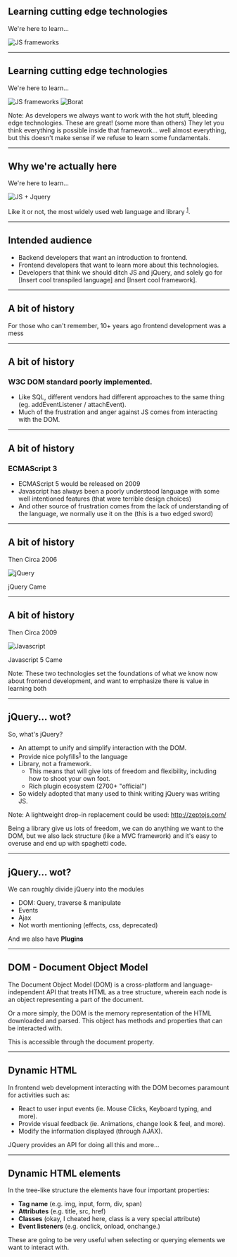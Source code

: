 
## Learning cutting edge technologies

We're here to learn...

![JS frameworks](images/js_frameworks_list.png)

---

## Learning cutting edge technologies

We're here to learn...

![JS frameworks](images/js_frameworks_list.png)
![Borat](images/borat.png)

Note:
As developers we always want to work with the hot stuff, bleeding edge technologies. These are great! (some more than others) They let you think everything is possible inside that framework... well almost everything, but this doesn't make sense if we refuse to learn some fundamentals.

---

## Why we're actually here

We're here to learn...

![JS + Jquery](images/js_jquery.png)

Like it or not, the most widely used web language and library <sup>[1](http://pypl.github.io/PYPL.html)</sup>.

---

## Intended audience

- Backend developers that want an introduction to frontend.
- Frontend developers that want to learn more about this technologies.
- Developers that think we should ditch JS and jQuery, and solely go for [Insert cool transpiled language] and [Insert cool framework].

---

## A bit of history

For those who can't remember, 10+ years ago frontend development was a mess

---

## A bit of history

### W3C DOM standard poorly implemented.
- Like SQL, different vendors had different approaches to the same thing (eg. addEventListener / attachEvent).
- Much of the frustration and anger against JS comes from interacting with the DOM.

---

## A bit of history

### ECMAScript 3
- ECMAScript 5 would be released on 2009
- Javascript has always been a poorly understood language with some well intentioned features (that were terrible design choices)
- And other source of frustration comes from the lack of understanding of the language, we normally use it on the (this is a two edged sword)

---

## A bit of history

Then Circa 2006

![jQuery](images/jquery.png)

jQuery Came

---

## A bit of history

Then Circa 2009

![Javascript](images/javascript.png)

Javascript 5 Came

Note:
These two technologies set the foundations of what we know now about frontend
development, and want to emphasize there is value in learning both

---

## jQuery... wot?

So, what's jQuery?
- An attempt to unify and simplify interaction with the DOM.
- Provide nice polyfills<sup>[1](http://stackoverflow.com/questions/6599815/what-is-the-difference-between-a-shim-and-a-polyfill)</sup> to the language
- Library, not a framework.
    - This means that will give lots of freedom and flexibility, including how to shoot your own foot.
    - Rich plugin ecosystem (2700+ "official")
- So widely adopted that many used to think writing jQuery was writing JS.

Note:
A lightweight drop-in replacement could be used: http://zeptojs.com/

Being a library give us lots of freedom, we can do anything we want to the DOM, but we also lack structure (like a MVC framework) and it's easy to overuse and end up with spaghetti code.

---

## jQuery... wot?

We can roughly divide jQuery into the modules
- DOM: Query, traverse & manipulate
- Events
- Ajax
- Not worth mentioning (effects, css, deprecated)

And we also have **Plugins**

---

## DOM - Document Object Model

The Document Object Model (DOM) is a cross-platform and language-independent API
that treats HTML as a tree structure, wherein each node is an object representing
a part of the document.

Or a more simply, the DOM is the memory representation of the HTML downloaded and parsed.
This object has methods and properties that can be interacted with.

This is accessible through the document property.

---

## Dynamic HTML

In frontend web development interacting with the DOM becomes paramount for activities such as:
- React to user input events (ie. Mouse Clicks, Keyboard typing, and more).
- Provide visual feedback (ie. Animations, change look & feel, and more).
- Modify the information displayed (through AJAX).

JQuery provides an API for doing all this and more...

---

## Dynamic HTML elements

In the tree-like structure the elements have four important properties:
- **Tag name** (e.g. img, input, form, div, span)
- **Attributes** (e.g. title, src, href)
- **Classes** (okay, I cheated here, class is a very special attribute)
- **Event listeners** (e.g. onclick, onload, onchange.)

These are going to be very useful when selecting or querying elements we want to interact with.
